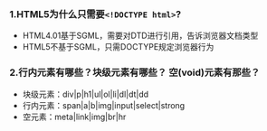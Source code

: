 ### 1.HTML5为什么只需要`<!DOCTYPE html>`?
- HTML4.01基于SGML，需要对DTD进行引用，告诉浏览器文档类型
- HTML5不基于SGML，只需DOCTYPE规定浏览器行为
### 2.行内元素有哪些？块级元素有哪些？ 空(void)元素有那些？
- 块级元素：div|p|h1|ul|ol|li|dl|dt|dd
- 行内元素：span|a|b|img|input|select|strong
- 空元素：meta|link|img|br|hr
